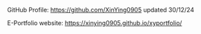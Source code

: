 GitHub Profile: https://github.com/XinYing0905
updated 30/12/24

E-Portfolio website: https://xinying0905.github.io/xyportfolio/
